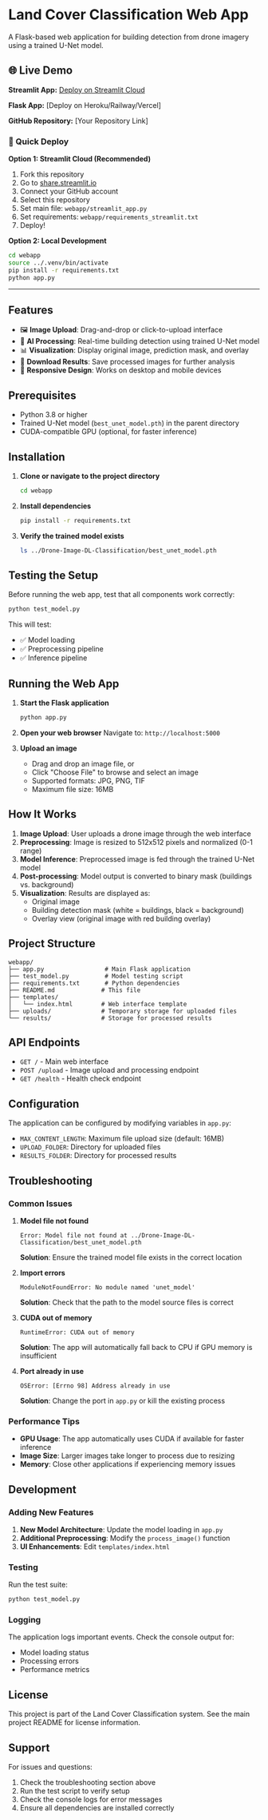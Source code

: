 # Land Cover Classification Web App

A Flask-based web application for building detection from drone imagery using a trained U-Net model.

## 🌐 Live Demo

**Streamlit App:** [Deploy on Streamlit Cloud](https://drone-image-dl-classification.streamlit.app)

**Flask App:** [Deploy on Heroku/Railway/Vercel]

**GitHub Repository:** [Your Repository Link]

### 🚀 Quick Deploy

**Option 1: Streamlit Cloud (Recommended)**
1. Fork this repository
2. Go to [share.streamlit.io](https://share.streamlit.io)
3. Connect your GitHub account
4. Select this repository
5. Set main file: `webapp/streamlit_app.py`
6. Set requirements: `webapp/requirements_streamlit.txt`
7. Deploy!

**Option 2: Local Development**
```bash
cd webapp
source ../.venv/bin/activate
pip install -r requirements.txt
python app.py
```

---

## Features

- 🖼️ **Image Upload**: Drag-and-drop or click-to-upload interface
- 🤖 **AI Processing**: Real-time building detection using trained U-Net model
- 📊 **Visualization**: Display original image, prediction mask, and overlay
- 💾 **Download Results**: Save processed images for further analysis
- 📱 **Responsive Design**: Works on desktop and mobile devices

## Prerequisites

- Python 3.8 or higher
- Trained U-Net model (`best_unet_model.pth`) in the parent directory
- CUDA-compatible GPU (optional, for faster inference)

## Installation

1. **Clone or navigate to the project directory**
   ```bash
   cd webapp
   ```

2. **Install dependencies**
   ```bash
   pip install -r requirements.txt
   ```

3. **Verify the trained model exists**
   ```bash
   ls ../Drone-Image-DL-Classification/best_unet_model.pth
   ```

## Testing the Setup

Before running the web app, test that all components work correctly:

```bash
python test_model.py
```

This will test:
- ✅ Model loading
- ✅ Preprocessing pipeline
- ✅ Inference pipeline

## Running the Web App

1. **Start the Flask application**
   ```bash
   python app.py
   ```

2. **Open your web browser**
   Navigate to: `http://localhost:5000`

3. **Upload an image**
   - Drag and drop an image file, or
   - Click "Choose File" to browse and select an image
   - Supported formats: JPG, PNG, TIF
   - Maximum file size: 16MB

## How It Works

1. **Image Upload**: User uploads a drone image through the web interface
2. **Preprocessing**: Image is resized to 512x512 pixels and normalized (0-1 range)
3. **Model Inference**: Preprocessed image is fed through the trained U-Net model
4. **Post-processing**: Model output is converted to binary mask (buildings vs. background)
5. **Visualization**: Results are displayed as:
   - Original image
   - Building detection mask (white = buildings, black = background)
   - Overlay view (original image with red building overlay)

## Project Structure

```
webapp/
├── app.py                 # Main Flask application
├── test_model.py          # Model testing script
├── requirements.txt       # Python dependencies
├── README.md             # This file
├── templates/
│   └── index.html        # Web interface template
├── uploads/              # Temporary storage for uploaded files
└── results/              # Storage for processed results
```

## API Endpoints

- `GET /` - Main web interface
- `POST /upload` - Image upload and processing endpoint
- `GET /health` - Health check endpoint

## Configuration

The application can be configured by modifying variables in `app.py`:

- `MAX_CONTENT_LENGTH`: Maximum file upload size (default: 16MB)
- `UPLOAD_FOLDER`: Directory for uploaded files
- `RESULTS_FOLDER`: Directory for processed results

## Troubleshooting

### Common Issues

1. **Model file not found**
   ```
   Error: Model file not found at ../Drone-Image-DL-Classification/best_unet_model.pth
   ```
   **Solution**: Ensure the trained model file exists in the correct location

2. **Import errors**
   ```
   ModuleNotFoundError: No module named 'unet_model'
   ```
   **Solution**: Check that the path to the model source files is correct

3. **CUDA out of memory**
   ```
   RuntimeError: CUDA out of memory
   ```
   **Solution**: The app will automatically fall back to CPU if GPU memory is insufficient

4. **Port already in use**
   ```
   OSError: [Errno 98] Address already in use
   ```
   **Solution**: Change the port in `app.py` or kill the existing process

### Performance Tips

- **GPU Usage**: The app automatically uses CUDA if available for faster inference
- **Image Size**: Larger images take longer to process due to resizing
- **Memory**: Close other applications if experiencing memory issues

## Development

### Adding New Features

1. **New Model Architecture**: Update the model loading in `app.py`
2. **Additional Preprocessing**: Modify the `process_image()` function
3. **UI Enhancements**: Edit `templates/index.html`

### Testing

Run the test suite:
```bash
python test_model.py
```

### Logging

The application logs important events. Check the console output for:
- Model loading status
- Processing errors
- Performance metrics

## License

This project is part of the Land Cover Classification system. See the main project README for license information.

## Support

For issues and questions:
1. Check the troubleshooting section above
2. Run the test script to verify setup
3. Check the console logs for error messages
4. Ensure all dependencies are installed correctly 

